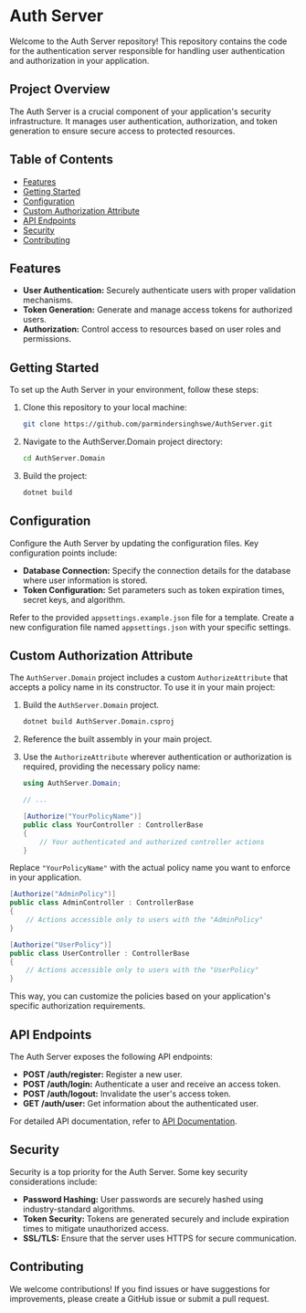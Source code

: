 # Auth Server

Welcome to the Auth Server repository! This repository contains the code for the authentication server responsible for handling user authentication and authorization in your application.

## Project Overview

The Auth Server is a crucial component of your application's security infrastructure. It manages user authentication, authorization, and token generation to ensure secure access to protected resources.

## Table of Contents

- [Features](#features)
- [Getting Started](#getting-started)
- [Configuration](#configuration)
- [Custom Authorization Attribute](#custom-authorization-attribute)
- [API Endpoints](#api-endpoints)
- [Security](#security)
- [Contributing](#contributing)

## Features

- **User Authentication:** Securely authenticate users with proper validation mechanisms.
- **Token Generation:** Generate and manage access tokens for authorized users.
- **Authorization:** Control access to resources based on user roles and permissions.

## Getting Started

To set up the Auth Server in your environment, follow these steps:

1. Clone this repository to your local machine:

    ```bash
    git clone https://github.com/parmindersinghswe/AuthServer.git
    ```

2. Navigate to the AuthServer.Domain project directory:

    ```bash
    cd AuthServer.Domain
    ```

3. Build the project:

    ```bash
    dotnet build
    ```

## Configuration

Configure the Auth Server by updating the configuration files. Key configuration points include:

- **Database Connection:** Specify the connection details for the database where user information is stored.
- **Token Configuration:** Set parameters such as token expiration times, secret keys, and algorithm.

Refer to the provided `appsettings.example.json` file for a template. Create a new configuration file named `appsettings.json` with your specific settings.

## Custom Authorization Attribute

The `AuthServer.Domain` project includes a custom `AuthorizeAttribute` that accepts a policy name in its constructor. To use it in your main project:

1. Build the `AuthServer.Domain` project.

    ```bash
    dotnet build AuthServer.Domain.csproj
    ```

2. Reference the built assembly in your main project.

3. Use the `AuthorizeAttribute` wherever authentication or authorization is required, providing the necessary policy name:

    ```csharp
    using AuthServer.Domain;

    // ...

    [Authorize("YourPolicyName")]
    public class YourController : ControllerBase
    {
        // Your authenticated and authorized controller actions
    }
    ```

Replace `"YourPolicyName"` with the actual policy name you want to enforce in your application.

```csharp
[Authorize("AdminPolicy")]
public class AdminController : ControllerBase
{
    // Actions accessible only to users with the "AdminPolicy"
}

[Authorize("UserPolicy")]
public class UserController : ControllerBase
{
    // Actions accessible only to users with the "UserPolicy"
}
```
This way, you can customize the policies based on your application's specific authorization requirements.

## API Endpoints

The Auth Server exposes the following API endpoints:

- **POST /auth/register:** Register a new user.
- **POST /auth/login:** Authenticate a user and receive an access token.
- **POST /auth/logout:** Invalidate the user's access token.
- **GET /auth/user:** Get information about the authenticated user.

For detailed API documentation, refer to [API Documentation](docs/api.md).

## Security

Security is a top priority for the Auth Server. Some key security considerations include:

- **Password Hashing:** User passwords are securely hashed using industry-standard algorithms.
- **Token Security:** Tokens are generated securely and include expiration times to mitigate unauthorized access.
- **SSL/TLS:** Ensure that the server uses HTTPS for secure communication.

## Contributing

We welcome contributions! If you find issues or have suggestions for improvements, please create a GitHub issue or submit a pull request.
